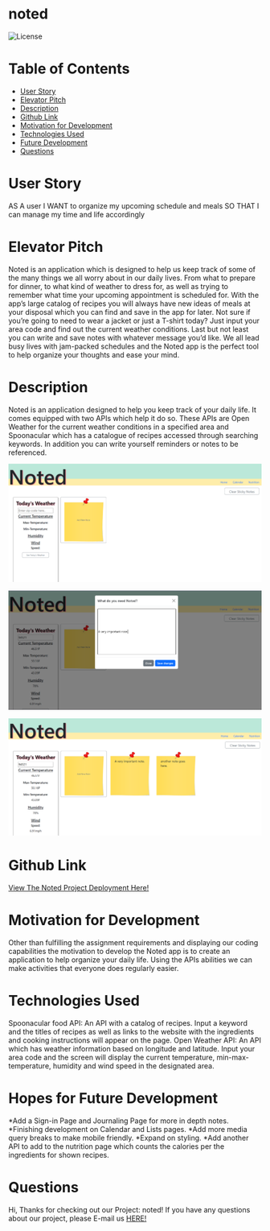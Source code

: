 # noted

![License](https://img.shields.io/static/v1?label=License&message=MIT&color=GREEN)

# Table of Contents
* [User Story](#user)
* [Elevator Pitch](#elevator)
* [Description](#description)
* [Github Link](#github)
* [Motivation for Development](#motivation)
* [Technologies Used](#technologies)
* [Future Development](#hopes)
* [Questions](#questions)

# User Story

AS A user
I WANT to organize my upcoming schedule and meals
SO THAT I can manage my time and life accordingly

# Elevator Pitch
Noted is an application which is designed to help us keep track of some of the many things we all worry about in our daily lives. From what to prepare for dinner, to what kind of weather to dress for, as well as trying to remember what time your upcoming appointment is scheduled for. With the app’s large catalog of recipes you will always have new ideas of meals at your disposal which you can find and save in the app for later. Not sure if you’re going to need to wear a jacket or just a T-shirt today? Just input your area code and find out the current weather conditions. Last but not least you can write and save notes with whatever message you’d like. We all lead busy lives with jam-packed schedules and the Noted app is the perfect tool to help organize your thoughts and ease your mind.

# Description
Noted is an application designed to help you keep track of your daily life. It comes equipped with two APIs which help it do so. These APIs are Open Weather for the current weather conditions in a specified area and Spoonacular which has a catalogue of recipes accessed through searching keywords. In addition you can write yourself reminders or notes to be referenced.

![Noted Project Screenshot](assets\screenshots\landing(83).png?raw=true "Noted Landing Page 1")

![Noted Project Screenshot](assets\screenshots\landing(85).png?raw=true "Noted Nutrition Page 2")

![Noted Project Screenshot](assets\screenshots\landing(86).png?raw=true "Noted Nutrition Page 3")

# Github Link
[View The Noted Project Deployment Here!](https://jonahscottlewis.github.io/noted/)

# Motivation for Development
Other than fulfilling the assignment requirements and displaying our coding capabilities the motivation to develop the Noted app is to create an application to help organize your daily life. Using the APIs abilities we can make activities that everyone does regularly easier.

# Technologies Used
Spoonacular food API:
An API with a catalog of recipes. Input a keyword and the titles of recipes as well as links to the website with the ingredients and cooking instructions will appear on the page.
Open Weather API:
An API which has weather information based on longitude and latitude. Input your area code and the screen will display the current temperature, min-max-temperature, humidity and wind speed in the designated area.

# Hopes for Future Development
*Add a Sign-in Page and Journaling Page for more in depth notes.
*Finishing development on Calendar and Lists pages.
*Add more media query breaks to make mobile friendly.
*Expand on styling.
*Add another API to add to the nutrition page which counts the calories per the ingredients for shown recipes.

# Questions
Hi, Thanks for checking out our Project: noted! If you have any questions about our project, please E-mail us [HERE!](mailto:ucdnotedproject@gmail.com)

